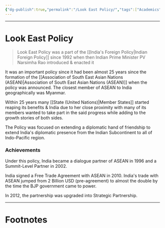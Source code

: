 ```yaml
---
{"dg-publish":true,"permalink":"/Look East Policy/","tags":["Academics","politics"]}
---
```



---
# Look East Policy
> Look East Policy was a part of the [[India's Foreign Policy\|Indian Foreign Policy]] since 1992 when then Indian Prime Minister PV Narsimha Rao introduced & enacted it

It was an important policy since it had been almost 25 years since the formation of the [[Association of South East Asian Nations (ASEAN)\|Association of South East Asian Nations (ASEAN)]] when the policy was announced. The closest member of ASEAN to India geographically was Myanmar.

Within 25 years many [[State (United Nations)\|Member States]] started reaping its benefits & India due to her close proximity with many of its members wanted to take part in the said progress while adding to the growth stories of both sides. 

The Policy was focused on extending a diplomatic hand of friendship to extend India's diplomatic presence from the Indian Subcontinent to all of Indo-Pacific region. 

### Achievements
Under this policy, India became a dialogue partner of ASEAN in 1996 and a Summit-Level Partner in 2002. 

India signed a Free Trade Agreement with ASEAN in 2010.
India's trade with ASEAN jumped from 2 Billion USD (pre-agreement) to almost the double by the time the BJP government came to power.

In 2012, the partnership was upgraded into Strategic Partnership.


---
# Footnotes